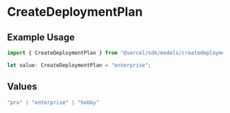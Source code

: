 # CreateDeploymentPlan

## Example Usage

```typescript
import { CreateDeploymentPlan } from "@vercel/sdk/models/createdeploymentop.js";

let value: CreateDeploymentPlan = "enterprise";
```

## Values

```typescript
"pro" | "enterprise" | "hobby"
```